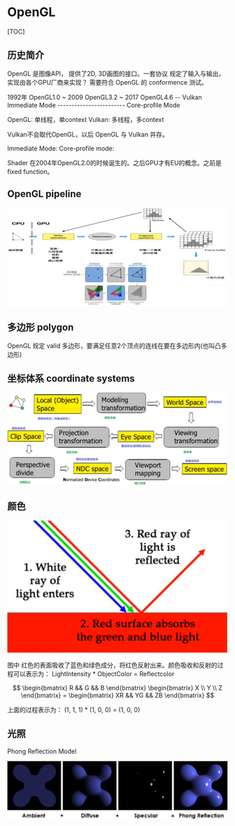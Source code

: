 # OpenGL
[TOC]

## 历史简介
OpenGL 是图像API， 提供了2D, 3D画图的接口。一套协议 规定了输入与输出，实现由各个GPU厂商来实现？
需要符合 OpenGL 的 conformence 测试。


1992年 OpenGL1.0 ~ 2009 OpenGL3.2 ~ 2017 OpenGL4.6 -- Vulkan
Immediate Mode ------------------------  Core-profile Mode

OpenGL: 单线程，单context
Vulkan: 多线程，多context

Vulkan不会取代OpenGL，以后 OpenGL 与 Vulkan 并存。

Immediate Mode:
Core-profile mode: 

Shader 在2004年OpenGL2.0的时候诞生的。之后GPU才有EU的概念。之前是fixed function。


## OpenGL pipeline

![](images/OpenGL/opengl-pipeline.png)


## 多边形 polygon
OpenGL 规定 valid 多边形，要满足任意2个顶点的连线在要在多边形内(也叫凸多边形)

## 坐标体系 coordinate systems

![](images/OpenGL/coordinate-systems.png)


## 颜色
![](images/OpenGL/red-surface.png)

图中 红色的表面吸收了蓝色和绿色成分，将红色反射出来。颜色吸收和反射的过程可以表示为：
LightIntensity * ObjectColor = Reflectcolor

$$
\begin{bmatrix}
R && G && B
\end{bmatrix}
\begin{bmatrix}
X \\
Y \\
Z
\end{bmatrix} =
\begin{bmatrix}
XR && YG && ZB
\end{bmatrix}
$$

上面的过程表示为：
(1, 1, 1) * (1, 0, 0) = (1, 0, 0)

## 光照
Phong Reflection Model

![](images/OpenGL/phone-reflection-model.png)






